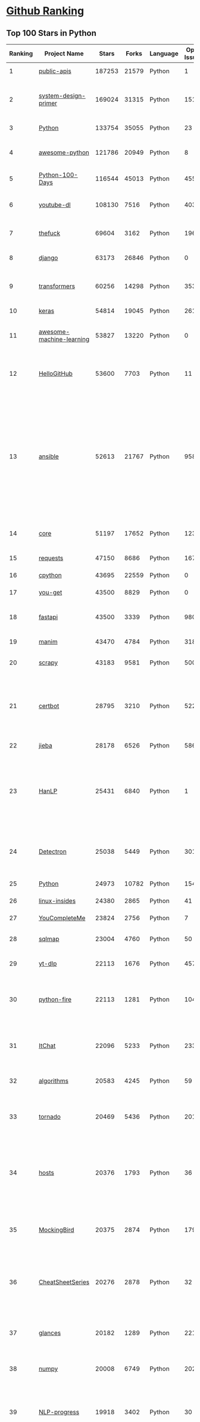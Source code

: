 [Github Ranking](../README.md)
==========

## Top 100 Stars in Python

| Ranking | Project Name | Stars | Forks | Language | Open Issues | Description | Last Commit |
| ------- | ------------ | ----- | ----- | -------- | ----------- | ----------- | ----------- |
| 1 | [public-apis](https://github.com/public-apis/public-apis) | 187253 | 21579 | Python | 1 | A collective list of free APIs | 2022-03-30T21:57:13Z |
| 2 | [system-design-primer](https://github.com/donnemartin/system-design-primer) | 169024 | 31315 | Python | 151 | Learn how to design large-scale systems. Prep for the system design interview.  Includes Anki flashcards. | 2022-03-30T22:02:33Z |
| 3 | [Python](https://github.com/TheAlgorithms/Python) | 133754 | 35055 | Python | 23 | All Algorithms implemented in Python | 2022-03-30T23:22:05Z |
| 4 | [awesome-python](https://github.com/vinta/awesome-python) | 121786 | 20949 | Python | 8 | A curated list of awesome Python frameworks, libraries, software and resources | 2022-03-30T03:23:43Z |
| 5 | [Python-100-Days](https://github.com/jackfrued/Python-100-Days) | 116544 | 45013 | Python | 455 | Python - 100天从新手到大师 | 2022-03-30T23:38:56Z |
| 6 | [youtube-dl](https://github.com/ytdl-org/youtube-dl) | 108130 | 7516 | Python | 4032 | Command-line program to download videos from YouTube.com and other video sites | 2022-03-31T10:29:43Z |
| 7 | [thefuck](https://github.com/nvbn/thefuck) | 69604 | 3162 | Python | 196 | Magnificent app which corrects your previous console command. | 2022-03-28T17:55:14Z |
| 8 | [django](https://github.com/django/django) | 63173 | 26846 | Python | 0 | The Web framework for perfectionists with deadlines. | 2022-03-31T10:15:28Z |
| 9 | [transformers](https://github.com/huggingface/transformers) | 60256 | 14298 | Python | 353 | 🤗 Transformers: State-of-the-art Machine Learning for Pytorch, TensorFlow, and JAX. | 2022-03-31T11:49:02Z |
| 10 | [keras](https://github.com/keras-team/keras) | 54814 | 19045 | Python | 261 | Deep Learning for humans | 2022-03-31T04:52:58Z |
| 11 | [awesome-machine-learning](https://github.com/josephmisiti/awesome-machine-learning) | 53827 | 13220 | Python | 0 | A curated list of awesome Machine Learning frameworks, libraries and software. | 2022-03-24T09:21:08Z |
| 12 | [HelloGitHub](https://github.com/521xueweihan/HelloGitHub) | 53600 | 7703 | Python | 11 | :octocat: 分享 GitHub 上有趣、入门级的开源项目。Share interesting, entry-level open source projects on GitHub. | 2022-03-28T00:39:38Z |
| 13 | [ansible](https://github.com/ansible/ansible) | 52613 | 21767 | Python | 958 | Ansible is a radically simple IT automation platform that makes your applications and systems easier to deploy and maintain. Automate everything from code deployment to network configuration to cloud management, in a language that approaches plain English, using SSH, with no agents to install on remote systems. https://docs.ansible.com. | 2022-03-31T10:20:52Z |
| 14 | [core](https://github.com/home-assistant/core) | 51197 | 17652 | Python | 1233 | :house_with_garden: Open source home automation that puts local control and privacy first. | 2022-03-31T11:57:27Z |
| 15 | [requests](https://github.com/psf/requests) | 47150 | 8686 | Python | 167 | A simple, yet elegant, HTTP library. | 2022-03-30T09:54:58Z |
| 16 | [cpython](https://github.com/python/cpython) | 43695 | 22559 | Python | 0 | The Python programming language | 2022-03-31T10:57:13Z |
| 17 | [you-get](https://github.com/soimort/you-get) | 43500 | 8829 | Python | 0 | :arrow_double_down: Dumb downloader that scrapes the web | 2022-03-31T06:58:00Z |
| 18 | [fastapi](https://github.com/tiangolo/fastapi) | 43500 | 3339 | Python | 980 | FastAPI framework, high performance, easy to learn, fast to code, ready for production | 2022-03-30T18:07:25Z |
| 19 | [manim](https://github.com/3b1b/manim) | 43470 | 4784 | Python | 318 | Animation engine for explanatory math videos | 2022-03-31T10:11:46Z |
| 20 | [scrapy](https://github.com/scrapy/scrapy) | 43183 | 9581 | Python | 500 | Scrapy, a fast high-level web crawling & scraping framework for Python. | 2022-03-28T04:08:17Z |
| 21 | [certbot](https://github.com/certbot/certbot) | 28795 | 3210 | Python | 522 | Certbot is EFF's tool to obtain certs from Let's Encrypt and (optionally) auto-enable HTTPS on your server.  It can also act as a client for any other CA that uses the ACME protocol. | 2022-03-31T02:32:13Z |
| 22 | [jieba](https://github.com/fxsjy/jieba) | 28178 | 6526 | Python | 586 | 结巴中文分词 | 2021-07-25T14:17:48Z |
| 23 | [HanLP](https://github.com/hankcs/HanLP) | 25431 | 6840 | Python | 1 | 中文分词 词性标注 命名实体识别 依存句法分析 成分句法分析 语义依存分析 语义角色标注 指代消解 风格转换 语义相似度 新词发现 关键词短语提取 自动摘要 文本分类聚类 拼音简繁转换 自然语言处理 | 2022-03-24T22:35:10Z |
| 24 | [Detectron](https://github.com/facebookresearch/Detectron) | 25038 | 5449 | Python | 301 | FAIR's research platform for object detection research, implementing popular algorithms like Mask R-CNN and RetinaNet. | 2021-08-30T20:51:37Z |
| 25 | [Python](https://github.com/geekcomputers/Python) | 24973 | 10782 | Python | 154 | My Python Examples | 2022-03-26T04:41:52Z |
| 26 | [linux-insides](https://github.com/0xAX/linux-insides) | 24380 | 2865 | Python | 41 | A little bit about a linux kernel | 2022-03-28T20:05:35Z |
| 27 | [YouCompleteMe](https://github.com/ycm-core/YouCompleteMe) | 23824 | 2756 | Python | 7 | A code-completion engine for Vim | 2022-03-30T20:10:37Z |
| 28 | [sqlmap](https://github.com/sqlmapproject/sqlmap) | 23004 | 4760 | Python | 50 | Automatic SQL injection and database takeover tool | 2022-03-25T18:10:50Z |
| 29 | [yt-dlp](https://github.com/yt-dlp/yt-dlp) | 22113 | 1676 | Python | 457 | A youtube-dl fork with additional features and fixes | 2022-03-31T12:00:36Z |
| 30 | [python-fire](https://github.com/google/python-fire) | 22113 | 1281 | Python | 104 | Python Fire is a library for automatically generating command line interfaces (CLIs) from absolutely any Python object. | 2022-03-27T00:43:12Z |
| 31 | [ItChat](https://github.com/littlecodersh/ItChat) | 22096 | 5233 | Python | 233 | A complete and graceful API for Wechat. 微信个人号接口、微信机器人及命令行微信，三十行即可自定义个人号机器人。 | 2021-03-31T05:56:33Z |
| 32 | [algorithms](https://github.com/keon/algorithms) | 20583 | 4245 | Python | 59 | Minimal examples of data structures and algorithms in Python | 2022-03-20T11:10:40Z |
| 33 | [tornado](https://github.com/tornadoweb/tornado) | 20469 | 5436 | Python | 201 | Tornado is a Python web framework and asynchronous networking library, originally developed at FriendFeed. | 2022-03-31T09:36:07Z |
| 34 | [hosts](https://github.com/StevenBlack/hosts) | 20376 | 1793 | Python | 36 | 🔒 Consolidating and extending hosts files from several well-curated sources. Optionally pick extensions for porn, social media, and other categories. | 2022-03-29T22:23:59Z |
| 35 | [MockingBird](https://github.com/babysor/MockingBird) | 20375 | 2874 | Python | 179 | 🚀AI拟声: 5秒内克隆您的声音并生成任意语音内容 Clone a voice in 5 seconds to generate arbitrary speech in real-time | 2022-03-24T04:52:47Z |
| 36 | [CheatSheetSeries](https://github.com/OWASP/CheatSheetSeries) | 20276 | 2878 | Python | 32 | The OWASP Cheat Sheet Series was created to provide a concise collection of high value information on specific application security topics. | 2022-03-21T23:05:57Z |
| 37 | [glances](https://github.com/nicolargo/glances) | 20182 | 1289 | Python | 221 | Glances an Eye on your system. A top/htop alternative for GNU/Linux, BSD, Mac OS and Windows operating systems. | 2022-03-26T20:48:25Z |
| 38 | [numpy](https://github.com/numpy/numpy) | 20008 | 6749 | Python | 2025 | The fundamental package for scientific computing with Python. | 2022-03-31T08:44:16Z |
| 39 | [NLP-progress](https://github.com/sebastianruder/NLP-progress) | 19918 | 3402 | Python | 30 | Repository to track the progress in Natural Language Processing (NLP), including the datasets and the current state-of-the-art for the most common NLP tasks. | 2022-03-26T16:12:25Z |
| 40 | [ray](https://github.com/ray-project/ray) | 19698 | 3401 | Python | 2040 | An open source framework that provides a simple, universal API for building distributed applications. Ray is packaged with RLlib, a scalable reinforcement learning library, and Tune, a scalable hyperparameter tuning library. | 2022-03-31T11:59:02Z |
| 41 | [python-patterns](https://github.com/faif/python-patterns) | 31068 | 6279 | Python | 11 | A collection of design patterns/idioms in Python | 2022-02-19T17:46:59Z |
| 42 | [d2l-zh](https://github.com/d2l-ai/d2l-zh) | 31090 | 7364 | Python | 0 | 《动手学深度学习》：面向中文读者、能运行、可讨论。中英文版被55个国家的300所大学用于教学。 | 2022-03-31T09:47:00Z |
| 43 | [bert](https://github.com/google-research/bert) | 30808 | 8618 | Python | 753 | TensorFlow code and pre-trained models for BERT | 2022-02-26T05:40:25Z |
| 44 | [12306](https://github.com/testerSunshine/12306) | 30577 | 9471 | Python | 209 | 12306智能刷票，订票 | 2022-02-10T00:14:03Z |
| 45 | [sentry](https://github.com/getsentry/sentry) | 30495 | 3418 | Python | 345 | Sentry is cross-platform application monitoring, with a focus on error reporting. | 2022-03-31T12:03:25Z |
| 46 | [sherlock](https://github.com/sherlock-project/sherlock) | 30237 | 3463 | Python | 72 | 🔎 Hunt down social media accounts by username across social networks | 2022-03-30T20:53:04Z |
| 47 | [certbot](https://github.com/certbot/certbot) | 28795 | 3210 | Python | 522 | Certbot is EFF's tool to obtain certs from Let's Encrypt and (optionally) auto-enable HTTPS on your server.  It can also act as a client for any other CA that uses the ACME protocol. | 2022-03-31T02:32:13Z |
| 48 | [cheat.sh](https://github.com/chubin/cheat.sh) | 28557 | 1447 | Python | 92 | the only cheat sheet you need | 2022-03-13T12:27:58Z |
| 49 | [python-cheatsheet](https://github.com/gto76/python-cheatsheet) | 28533 | 5203 | Python | 8 | Comprehensive Python Cheatsheet | 2022-03-24T07:30:50Z |
| 50 | [wtfpython](https://github.com/satwikkansal/wtfpython) | 28450 | 2376 | Python | 45 | What the f*ck Python? 😱 | 2022-01-17T18:30:02Z |
| 51 | [jieba](https://github.com/fxsjy/jieba) | 28178 | 6526 | Python | 586 | 结巴中文分词 | 2021-07-25T14:17:48Z |
| 52 | [gym](https://github.com/openai/gym) | 27056 | 7710 | Python | 101 | A toolkit for developing and comparing reinforcement learning algorithms. | 2022-03-30T17:48:14Z |
| 53 | [black](https://github.com/psf/black) | 26717 | 1684 | Python | 302 | The uncompromising Python code formatter | 2022-03-31T06:33:09Z |
| 54 | [mitmproxy](https://github.com/mitmproxy/mitmproxy) | 26568 | 3276 | Python | 228 | An interactive TLS-capable intercepting HTTP proxy for penetration testers and software developers. | 2022-03-31T02:35:17Z |
| 55 | [HanLP](https://github.com/hankcs/HanLP) | 25431 | 6840 | Python | 1 | 中文分词 词性标注 命名实体识别 依存句法分析 成分句法分析 语义依存分析 语义角色标注 指代消解 风格转换 语义相似度 新词发现 关键词短语提取 自动摘要 文本分类聚类 拼音简繁转换 自然语言处理 | 2022-03-24T22:35:10Z |
| 56 | [airflow](https://github.com/apache/airflow) | 25313 | 10323 | Python | 796 | Apache Airflow - A platform to programmatically author, schedule, and monitor workflows | 2022-03-31T11:56:47Z |
| 57 | [Detectron](https://github.com/facebookresearch/Detectron) | 25038 | 5449 | Python | 301 | FAIR's research platform for object detection research, implementing popular algorithms like Mask R-CNN and RetinaNet. | 2021-08-30T20:51:37Z |
| 58 | [interactive-coding-challenges](https://github.com/donnemartin/interactive-coding-challenges) | 25047 | 4059 | Python | 33 | 120+ interactive Python coding interview challenges (algorithms and data structures).  Includes Anki flashcards. | 2021-04-11T09:48:23Z |
| 59 | [Python](https://github.com/geekcomputers/Python) | 24973 | 10782 | Python | 154 | My Python Examples | 2022-03-26T04:41:52Z |
| 60 | [linux-insides](https://github.com/0xAX/linux-insides) | 24380 | 2865 | Python | 41 | A little bit about a linux kernel | 2022-03-28T20:05:35Z |
| 61 | [jumpserver](https://github.com/jumpserver/jumpserver) | 18196 | 4580 | Python | 156 | JumpServer 是全球首款开源的堡垒机，是符合 4A 的专业运维安全审计系统。 | 2022-03-31T05:05:59Z |
| 62 | [python-telegram-bot](https://github.com/python-telegram-bot/python-telegram-bot) | 18082 | 3950 | Python | 25 | We have made you a wrapper you can't refuse | 2022-03-31T07:57:39Z |
| 63 | [vnpy](https://github.com/vnpy/vnpy) | 18035 | 7157 | Python | 16 | 基于Python的开源量化交易平台开发框架 | 2022-03-31T02:09:32Z |
| 64 | [magenta](https://github.com/magenta/magenta) | 17503 | 3612 | Python | 304 | Magenta: Music and Art Generation with Machine Intelligence | 2022-03-22T21:14:04Z |
| 65 | [pytorch-image-models](https://github.com/rwightman/pytorch-image-models) | 17384 | 2883 | Python | 40 | PyTorch image models, scripts, pretrained weights -- ResNet, ResNeXT, EfficientNet, EfficientNetV2, NFNet, Vision Transformer, MixNet, MobileNet-V3/V2, RegNet, DPN, CSPNet, and more | 2022-03-29T23:37:54Z |
| 66 | [Awesome-Linux-Software](https://github.com/luong-komorebi/Awesome-Linux-Software) | 17292 | 1756 | Python | 13 | A list of awesome applications, software, tools and other materials for Linux distros.  | 2022-02-06T11:03:29Z |
| 67 | [wttr.in](https://github.com/chubin/wttr.in) | 17272 | 846 | Python | 174 | :partly_sunny: The right way to check the weather | 2022-03-26T18:24:27Z |
| 68 | [pytorch-CycleGAN-and-pix2pix](https://github.com/junyanz/pytorch-CycleGAN-and-pix2pix) | 17178 | 5192 | Python | 378 | Image-to-Image Translation in PyTorch | 2022-03-26T06:41:10Z |
| 69 | [jax](https://github.com/google/jax) | 16925 | 1554 | Python | 854 | Composable transformations of Python+NumPy programs: differentiate, vectorize, JIT to GPU/TPU, and more | 2022-03-31T12:01:31Z |
| 70 | [labelImg](https://github.com/tzutalin/labelImg) | 16923 | 5294 | Python | 296 | 🖍️ LabelImg is a graphical image annotation tool and label object bounding boxes in images | 2022-03-30T19:37:11Z |
| 71 | [freqtrade](https://github.com/freqtrade/freqtrade) | 16877 | 3590 | Python | 45 | Free, open source crypto trading bot | 2022-03-31T06:31:56Z |
| 72 | [fairseq](https://github.com/pytorch/fairseq) | 16505 | 4333 | Python | 1216 | Facebook AI Research Sequence-to-Sequence Toolkit written in Python. | 2022-03-29T19:29:21Z |
| 73 | [dash](https://github.com/plotly/dash) | 16156 | 1672 | Python | 569 | Analytical Web Apps for Python, R, Julia, and Jupyter. No JavaScript Required. | 2022-03-30T17:56:21Z |
| 74 | [reddit](https://github.com/reddit-archive/reddit) | 16013 | 2886 | Python | 0 | historical code from reddit.com | 2017-10-17T19:57:07Z |
| 75 | [luigi](https://github.com/spotify/luigi) | 15511 | 2330 | Python | 64 | Luigi is a Python module that helps you build complex pipelines of batch jobs. It handles dependency resolution, workflow management, visualization etc. It also comes with Hadoop support built in.  | 2022-03-27T23:38:58Z |
| 76 | [zulip](https://github.com/zulip/zulip) | 15496 | 5284 | Python | 1553 | Zulip server and web app—powerful open source team chat | 2022-03-31T11:58:58Z |
| 77 | [pyspider](https://github.com/binux/pyspider) | 15354 | 3639 | Python | 269 | A Powerful Spider(Web Crawler) System in Python. | 2022-01-20T23:09:31Z |
| 78 | [gpt-2](https://github.com/openai/gpt-2) | 15305 | 3904 | Python | 104 | Code for the paper "Language Models are Unsupervised Multitask Learners" | 2021-12-13T18:55:51Z |
| 79 | [matplotlib](https://github.com/matplotlib/matplotlib) | 15252 | 6325 | Python | 1486 | matplotlib: plotting with Python | 2022-03-31T09:22:18Z |
| 80 | [PythonRobotics](https://github.com/AtsushiSakai/PythonRobotics) | 14840 | 4836 | Python | 11 | Python sample codes for robotics algorithms. | 2022-03-28T22:21:51Z |
| 81 | [NLP-progress](https://github.com/sebastianruder/NLP-progress) | 19918 | 3402 | Python | 30 | Repository to track the progress in Natural Language Processing (NLP), including the datasets and the current state-of-the-art for the most common NLP tasks. | 2022-03-26T16:12:25Z |
| 82 | [ray](https://github.com/ray-project/ray) | 19698 | 3401 | Python | 2040 | An open source framework that provides a simple, universal API for building distributed applications. Ray is packaged with RLlib, a scalable reinforcement learning library, and Tune, a scalable hyperparameter tuning library. | 2022-03-31T11:59:02Z |
| 83 | [PaddleOCR](https://github.com/PaddlePaddle/PaddleOCR) | 19556 | 4126 | Python | 996 | Awesome multilingual OCR toolkits based on PaddlePaddle (practical ultra lightweight OCR system, support 80+ languages recognition, provide data annotation and synthesis tools, support training and deployment among server, mobile, embedded and IoT devices) | 2022-03-31T10:10:04Z |
| 84 | [cascadia-code](https://github.com/microsoft/cascadia-code) | 19510 | 661 | Python | 73 | This is a fun, new monospaced font that includes programming ligatures and is designed to enhance the modern look and feel of the Windows Terminal. | 2021-12-13T22:39:07Z |
| 85 | [spleeter](https://github.com/deezer/spleeter) | 19198 | 2115 | Python | 127 | Deezer source separation library including pretrained models. | 2022-03-28T20:03:15Z |
| 86 | [poetry](https://github.com/python-poetry/poetry) | 19049 | 1590 | Python | 1096 | Python dependency management and packaging made easy. | 2022-03-31T11:37:45Z |
| 87 | [macOS-Security-and-Privacy-Guide](https://github.com/drduh/macOS-Security-and-Privacy-Guide) | 18985 | 1366 | Python | 16 | Guide to securing and improving privacy on macOS | 2022-03-30T15:02:33Z |
| 88 | [mmdetection](https://github.com/open-mmlab/mmdetection) | 18931 | 6938 | Python | 486 | OpenMMLab Detection Toolbox and Benchmark | 2022-03-31T11:22:56Z |
| 89 | [celery](https://github.com/celery/celery) | 18943 | 4240 | Python | 476 | Distributed Task Queue (development branch) | 2022-03-31T09:46:11Z |
| 90 | [GFPGAN](https://github.com/TencentARC/GFPGAN) | 18879 | 2909 | Python | 95 | GFPGAN aims at developing Practical Algorithms for Real-world Face Restoration. | 2022-03-13T16:33:13Z |
| 91 | [locust](https://github.com/locustio/locust) | 18542 | 2412 | Python | 21 | Scalable user load testing tool written in Python | 2022-03-30T12:16:48Z |
| 92 | [jumpserver](https://github.com/jumpserver/jumpserver) | 18196 | 4580 | Python | 156 | JumpServer 是全球首款开源的堡垒机，是符合 4A 的专业运维安全审计系统。 | 2022-03-31T05:05:59Z |
| 93 | [examples](https://github.com/pytorch/examples) | 18095 | 8503 | Python | 134 | A set of examples around pytorch in Vision, Text, Reinforcement Learning, etc. | 2022-03-30T05:32:02Z |
| 94 | [python-telegram-bot](https://github.com/python-telegram-bot/python-telegram-bot) | 18082 | 3950 | Python | 25 | We have made you a wrapper you can't refuse | 2022-03-31T07:57:39Z |
| 95 | [vnpy](https://github.com/vnpy/vnpy) | 18035 | 7157 | Python | 16 | 基于Python的开源量化交易平台开发框架 | 2022-03-31T02:09:32Z |
| 96 | [pytorch-lightning](https://github.com/PyTorchLightning/pytorch-lightning) | 17847 | 2259 | Python | 416 | The lightweight PyTorch wrapper for high-performance AI research. Scale your models, not the boilerplate. | 2022-03-31T11:50:52Z |
| 97 | [magenta](https://github.com/magenta/magenta) | 17503 | 3612 | Python | 304 | Magenta: Music and Art Generation with Machine Intelligence | 2022-03-22T21:14:04Z |
| 98 | [pytorch-image-models](https://github.com/rwightman/pytorch-image-models) | 17384 | 2883 | Python | 40 | PyTorch image models, scripts, pretrained weights -- ResNet, ResNeXT, EfficientNet, EfficientNetV2, NFNet, Vision Transformer, MixNet, MobileNet-V3/V2, RegNet, DPN, CSPNet, and more | 2022-03-29T23:37:54Z |
| 99 | [Awesome-Linux-Software](https://github.com/luong-komorebi/Awesome-Linux-Software) | 17292 | 1756 | Python | 13 | A list of awesome applications, software, tools and other materials for Linux distros.  | 2022-02-06T11:03:29Z |
| 100 | [wttr.in](https://github.com/chubin/wttr.in) | 17272 | 846 | Python | 174 | :partly_sunny: The right way to check the weather | 2022-03-26T18:24:27Z |

